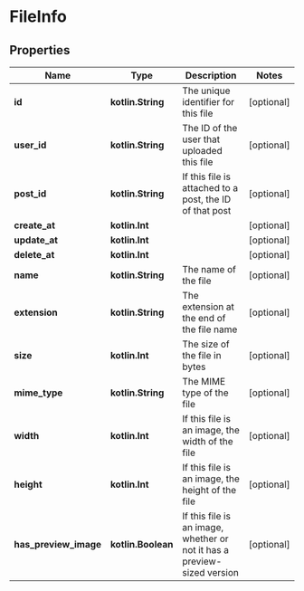 
# FileInfo

## Properties
Name | Type | Description | Notes
------------ | ------------- | ------------- | -------------
**id** | **kotlin.String** | The unique identifier for this file |  [optional]
**user_id** | **kotlin.String** | The ID of the user that uploaded this file |  [optional]
**post_id** | **kotlin.String** | If this file is attached to a post, the ID of that post |  [optional]
**create_at** | **kotlin.Int** |  |  [optional]
**update_at** | **kotlin.Int** |  |  [optional]
**delete_at** | **kotlin.Int** |  |  [optional]
**name** | **kotlin.String** | The name of the file |  [optional]
**extension** | **kotlin.String** | The extension at the end of the file name |  [optional]
**size** | **kotlin.Int** | The size of the file in bytes |  [optional]
**mime_type** | **kotlin.String** | The MIME type of the file |  [optional]
**width** | **kotlin.Int** | If this file is an image, the width of the file |  [optional]
**height** | **kotlin.Int** | If this file is an image, the height of the file |  [optional]
**has_preview_image** | **kotlin.Boolean** | If this file is an image, whether or not it has a preview-sized version |  [optional]



